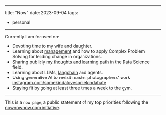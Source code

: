 

---
title: "Now"
date: 2023-09-04
tags:
- personal
---

Currently I am focused on:
- Devoting time to my wife and daughter.
- Learning about [management](https://pelayoarbues.github.io/tags/management) and how to apply Complex Problem Solving for leading change in organizations.
- Sharing publicly [my thoughts and learning path](digital-garden.md) in the Data Science field. 
- Learning about LLMs, [langchain](https://python.langchain.com/en/latest/index.html) and agents. 
- Using generative AI to revisit master photographers' work [instagram.com/somekindalovesomekindahate](https://www.instagram.com/somekindalovesomekindahate/)
- Staying fit by going at least three times a week to the gym.

---
This is a `now page`, a public statement of my top priorities following the [nownownow.com initiative](https://nownownow.com/about). 